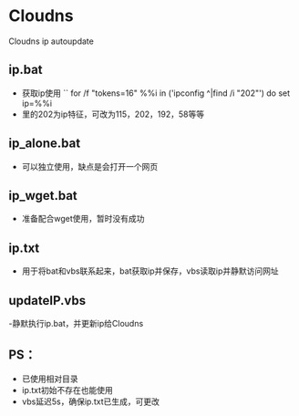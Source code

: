 # Cloudns
Cloudns ip autoupdate

## ip.bat
- 获取ip使用
`` for /f "tokens=16" %%i in ('ipconfig ^|find /i "202"') do set ip=%%i
- 里的202为ip特征，可改为115，202，192，58等等

## ip_alone.bat
- 可以独立使用，缺点是会打开一个网页

## ip_wget.bat
- 准备配合wget使用，暂时没有成功

## ip.txt
- 用于将bat和vbs联系起来，bat获取ip并保存，vbs读取ip并静默访问网址

## updateIP.vbs
-静默执行ip.bat，并更新ip给Cloudns

## PS：
- 已使用相对目录
- ip.txt初始不存在也能使用
- vbs延迟5s，确保ip.txt已生成，可更改
